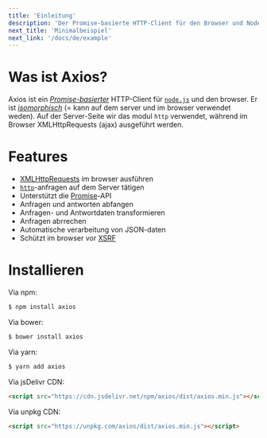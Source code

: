 ```yaml
---
title: 'Einleitung'
description: 'Der Promise-basierte HTTP-Client für den Browser und Node.js'
next_title: 'Minimalbeispiel'
next_link: '/docs/de/example'
---
```


# Was ist Axios?
Axios ist ein *[Promise-basierter](https://javascript.info/promise-basics)* HTTP-Client für [`node.js`](https://nodejs.org) und den browser. Er ist *[isomorphisch](https://www.lullabot.com/articles/what-is-an-isomorphic-application)* (= kann auf dem server und im browser verwendet weden). Auf der Server-Seite wir das modul `http` verwendet, während im Browser XMLHttpRequests (ajax) ausgeführt werden.

# Features

- [XMLHttpRequests](https://developer.mozilla.org/en-US/docs/Web/API/XMLHttpRequest) im browser ausführen
- [`http`](http://nodejs.org/api/http.html)-anfragen auf dem Server tätigen
- Unterstützt die [Promise](https://developer.mozilla.org/en-US/docs/Web/JavaScript/Reference/Global_Objects/Promise)-API
- Anfragen und antworten abfangen
- Anfragen- und Antwortdaten transformieren
- Anfragen abrrechen
- Automatische verarbeitung von JSON-daten
- Schützt im browser vor [XSRF](http://en.wikipedia.org/wiki/Cross-site_request_forgery)

# Installieren

Via npm:

```bash
$ npm install axios
```

Via bower:

```bash
$ bower install axios
```

Via yarn:

```bash
$ yarn add axios
```

Via jsDelivr CDN:

```html
<script src="https://cdn.jsdelivr.net/npm/axios/dist/axios.min.js"></script>
```

Via unpkg CDN:

```html
<script src="https://unpkg.com/axios/dist/axios.min.js"></script>
```